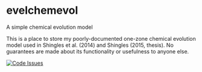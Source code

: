 # evelchemevol
A simple chemical evolution model

This is a place to store my poorly-documented one-zone chemical evolution model used in Shingles et al. (2014) and Shingles (2015, thesis).
No guarantees are made about its functionality or usefulness to anyone else.

[![Code Issues](https://www.quantifiedcode.com/api/v1/project/dfb2f16325b94bb989a6e9a5ae0fb5d2/badge.svg)](https://www.quantifiedcode.com/app/project/dfb2f16325b94bb989a6e9a5ae0fb5d2)
